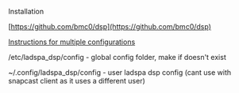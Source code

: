 Installation

[https://github.com/bmc0/dsp](https://github.com/bmc0/dsp)

[Instructions for multiple configurations](https://github.com/bmc0/dsp#configuration)


/etc/ladspa_dsp/config - global config folder, make if doesn't exist

~/.config/ladspa_dsp/config - user ladspa dsp config (cant use with snapcast client as it uses a different user)
